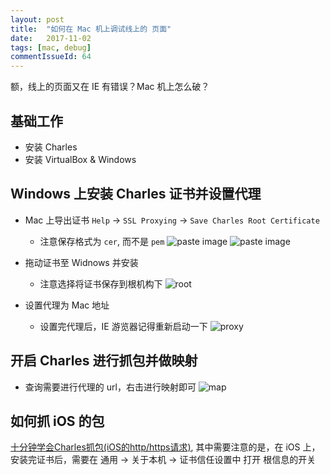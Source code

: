 ```yaml
---
layout: post
title:  "如何在 Mac 机上调试线上的 页面"
date:   2017-11-02
tags: [mac, debug]
commentIssueId: 64
---
```


额，线上的页面又在 IE 有错误？Mac 机上怎么破？

## 基础工作
* 安装 Charles
* 安装 VirtualBox & Windows

## Windows 上安装 Charles 证书并设置代理
* Mac 上导出证书 `Help` -> `SSL Proxying` -> `Save Charles Root Certificate`
  * 注意保存格式为 `cer`, 而不是 `pem`
    ![paste image](https://user-images.githubusercontent.com/7157346/32315016-532f74ac-bfe5-11e7-8869-b21ad86534d9.png)
    ![paste image](https://user-images.githubusercontent.com/7157346/32315314-972d395e-bfe6-11e7-8a62-f3aeae238bb7.png)


* 拖动证书至 Widnows 并安装
  * 注意选择将证书保存到根机构下
    ![root](https://user-images.githubusercontent.com/7157346/32314841-b512c472-bfe4-11e7-873f-c0a22537610a.png)
* 设置代理为 Mac 地址
  * 设置完代理后，IE 游览器记得重新启动一下
    ![proxy](https://user-images.githubusercontent.com/7157346/32314842-b6a8fca2-bfe4-11e7-9579-0cdac2c26476.png)

## 开启 Charles 进行抓包并做映射
* 查询需要进行代理的 url，右击进行映射即可
  ![map](https://user-images.githubusercontent.com/7157346/32314844-b88c67a2-bfe4-11e7-863d-f937433d1b3d.png)


## 如何抓 iOS 的包
[十分钟学会Charles抓包(iOS的http/https请求)](http://www.jianshu.com/p/5539599c7a25), 其中需要注意的是，在 iOS 上，安装完证书后，需要在 通用 -> 关于本机 -> 证书信任设置中 打开 根信息的开关
